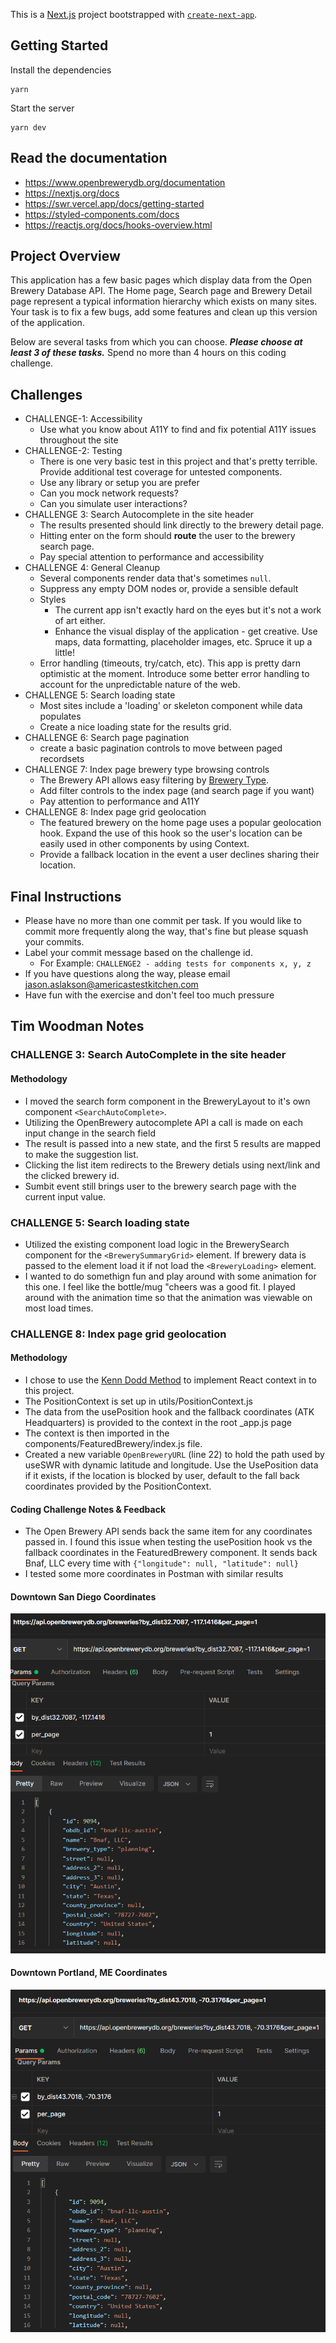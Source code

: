 This is a [Next.js](https://nextjs.org/) project bootstrapped with [`create-next-app`](https://github.com/vercel/next.js/tree/canary/packages/create-next-app).

## Getting Started

Install the dependencies

```
yarn
```

Start the server

```
yarn dev
```

## Read the documentation

- https://www.openbrewerydb.org/documentation
- https://nextjs.org/docs
- https://swr.vercel.app/docs/getting-started
- https://styled-components.com/docs
- https://reactjs.org/docs/hooks-overview.html

## Project Overview

This application has a few basic pages which display data from the Open Brewery Database API. The Home page, Search page and Brewery Detail page represent a typical information hierarchy which exists on many sites. Your task is to fix a few bugs, add some features and clean up this version of the application.

Below are several tasks from which you can choose. _**Please choose at least 3 of these tasks.**_ Spend no more than 4 hours on this coding challenge.

## Challenges

- CHALLENGE-1: Accessibility
  - Use what you know about A11Y to find and fix potential A11Y issues throughout the site
- CHALLENGE-2: Testing
  - There is one very basic test in this project and that's pretty terrible. Provide additional test coverage for untested components.
  - Use any library or setup you are prefer
  - Can you mock network requests?
  - Can you simulate user interactions?
- CHALLENGE 3: Search Autocomplete in the site header
  - The results presented should link directly to the brewery detail page.
  - Hitting enter on the form should **route** the user to the brewery search page.
  - Pay special attention to performance and accessibility
- CHALLENGE 4: General Cleanup
  - Several components render data that's sometimes `null`.
  - Suppress any empty DOM nodes or, provide a sensible default
  - Styles
    - The current app isn't exactly hard on the eyes but it's not a work of art either.
    - Enhance the visual display of the application - get creative. Use maps, data formatting, placeholder images, etc. Spruce it up a little!
  - Error handling (timeouts, try/catch, etc). This app is pretty darn optimistic at the moment. Introduce some better error handling to account for the unpredictable nature of the web.
- CHALLENGE 5: Search loading state
  - Most sites include a 'loading' or skeleton component while data populates
  - Create a nice loading state for the results grid.
- CHALLENGE 6: Search page pagination
  - create a basic pagination controls to move between paged recordsets
- CHALLENGE 7: Index page brewery type browsing controls
  - The Brewery API allows easy filtering by [Brewery Type](https://www.openbrewerydb.org/documentation/01-listbreweries).
  - Add filter controls to the index page (and search page if you want)
  - Pay attention to performance and A11Y
- CHALLENGE 8: Index page grid geolocation
  - The featured brewery on the home page uses a popular geolocation hook. Expand the use of this hook so the user's location can be easily used in other components by using Context.
  - Provide a fallback location in the event a user declines sharing their location.

## Final Instructions

- Please have no more than one commit per task. If you would like to commit more frequently along the way, that's fine but please squash your commits.
- Label your commit message based on the challenge id.
  - For Example: `CHALLENGE2 - adding tests for components x, y, z`
- If you have questions along the way, please email jason.aslakson@americastestkitchen.com
- Have fun with the exercise and don't feel too much pressure

## Tim Woodman Notes

### CHALLENGE 3: Search AutoComplete in the site header

#### Methodology

- I moved the search form component in the BreweryLayout to it's own component `<SearchAutoComplete>`.
- Utilizing the OpenBrewery autocomplete API a call is made on each input change in the search field
- The result is passed into a new state, and the first 5 results are mapped to make the suggestion list.
- Clicking the list item redirects to the Brewery detials using next/link and the clicked brewery id.
- Sumbit event still brings user to the brewery search page with the current input value.

### CHALLENGE 5: Search loading state

- Utilized the existing component load logic in the BrewerySearch component for the `<BrewerySummaryGrid>` element. If brewery data is passed to the element load it if not load the `<BreweryLoading>` element.
- I wanted to do somethign fun and play around with some animation for this one. I feel like the bottle/mug "cheers was a good fit. I played around with the animation time so that the animation was viewable on most load times.

### CHALLENGE 8: Index page grid geolocation

#### Methodology

- I chose to use the [Kenn Dodd Method](https://kentcdodds.com/blog/how-to-use-react-context-effectively) to implement React context in
  to this project.
- The PositionContext is set up in utils/PositionContext.js
- The data from the usePosition hook and the fallback coordinates (ATK Headquarters) is provided to the context in the root \_app.js page
- The context is then imported in the components/FeaturedBrewery/index.js file.
- Created a new variable `OpenBreweryURL` (line 22) to hold the path used by useSWR with dynamic latitude and longitude. Use the UsePosition data if it exists, if the location is blocked by user, default to the fall back coordinates provided by the PositionContext.

#### Coding Challenge Notes & Feedback

- The Open Brewery API sends back the same item for any coordinates passed in. I found this issue when testing the usePosition hook vs the fallback coordinates in the FeaturedBrewery component. It sends back Bnaf, LLC every time with `{"longitude": null, "latitude": null}`
- I tested some more coordinates in Postman with similar results

#### Downtown San Diego Coordinates

![San Diego Postman test](./public/SDtest.PNG)

#### Downtown Portland, ME Coordinates

![Portland Test](./public/Portland_test.PNG)
